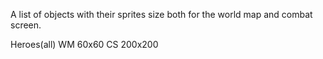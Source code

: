 A list of objects with their sprites size both for the world map and combat screen.

Heroes(all) WM 60x60 CS 200x200
